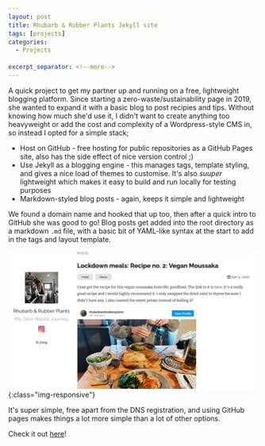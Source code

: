 ```yaml
---
layout: post
title: Rhubarb & Rubber Plants Jekyll site
tags: [projects]
categories:
  - Projects

excerpt_separator: <!--more-->
---
```


A quick project to get my partner up and running on a free, lightweight blogging platform. Since starting a zero-waste/sustainability page in 2019, she wanted to expand it with a basic blog to post recipies and tips. Without knowing how much she'd use it, I didn't want to create anything too heavyweight or add the cost and complexity of a Wordpress-style CMS in, so instead I opted for a simple stack;

- Host on GitHub - free hosting for public repositories as a GitHub Pages site, also has the side effect of nice version control ;)
- Use Jekyll as a blogging engine - this manages tags, template styling, and gives a nice load of themes to customise. It's also _suuper_ lightweight which makes it easy to build and run locally for testing purposes
- Markdown-styled blog posts - again, keeps it simple and lightweight

We found a domain name and hooked that up too, then after a quick intro to GitHub she was good to go! Blog posts get added into the root directory as a markdown `.md` file, with a basic bit of YAML-like syntax at the start to add in the tags and layout template.

![frontpage](/assets/images/rhubarb1.png){:class="img-responsive"}

It's super simple, free apart from the DNS registration, and using GitHub pages makes things a lot more simple than a lot of other options.

Check it out [here](https://rhubarbandrubberplants.co.uk/)!
